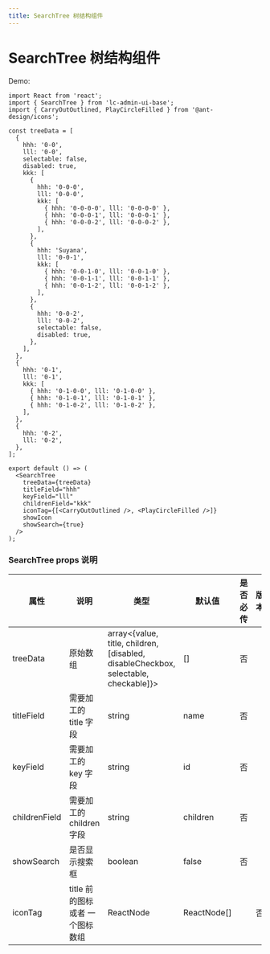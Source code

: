 ```yaml
---
title: SearchTree 树结构组件
---
```


# SearchTree 树结构组件

Demo:

```tsx
import React from 'react';
import { SearchTree } from 'lc-admin-ui-base';
import { CarryOutOutlined, PlayCircleFilled } from '@ant-design/icons';

const treeData = [
  {
    hhh: '0-0',
    lll: '0-0',
    selectable: false,
    disabled: true,
    kkk: [
      {
        hhh: '0-0-0',
        lll: '0-0-0',
        kkk: [
          { hhh: '0-0-0-0', lll: '0-0-0-0' },
          { hhh: '0-0-0-1', lll: '0-0-0-1' },
          { hhh: '0-0-0-2', lll: '0-0-0-2' },
        ],
      },
      {
        hhh: 'Suyana',
        lll: '0-0-1',
        kkk: [
          { hhh: '0-0-1-0', lll: '0-0-1-0' },
          { hhh: '0-0-1-1', lll: '0-0-1-1' },
          { hhh: '0-0-1-2', lll: '0-0-1-2' },
        ],
      },
      {
        hhh: '0-0-2',
        lll: '0-0-2',
        selectable: false,
        disabled: true,
      },
    ],
  },
  {
    hhh: '0-1',
    lll: '0-1',
    kkk: [
      { hhh: '0-1-0-0', lll: '0-1-0-0' },
      { hhh: '0-1-0-1', lll: '0-1-0-1' },
      { hhh: '0-1-0-2', lll: '0-1-0-2' },
    ],
  },
  {
    hhh: '0-2',
    lll: '0-2',
  },
];

export default () => (
  <SearchTree
    treeData={treeData}
    titleField="hhh"
    keyField="lll"
    childrenField="kkk"
    iconTag={[<CarryOutOutlined />, <PlayCircleFilled />]}
    showIcon
    showSearch={true}
  />
);
```

### SearchTree props 说明

| 属性          | 说明                             | 类型                                                                                | 默认值      | 是否必传 | 版本 |
| ------------- | -------------------------------- | ----------------------------------------------------------------------------------- | ----------- | -------- | ---- |
| treeData      | 原始数组                         | array<{value, title, children, [disabled, disableCheckbox, selectable, checkable]}> | []          | 否       |      |
| titleField    | 需要加工的 title 字段            | string                                                                              | name        | 否       |      |
| keyField      | 需要加工的 key 字段              | string                                                                              | id          | 否       |      |
| childrenField | 需要加工的 children 字段         | string                                                                              | children    | 否       |      |
| showSearch    | 是否显示搜索框                   | boolean                                                                             | false       | 否       |      |
| iconTag       | title 前的图标 或者 一个图标数组 | ReactNode                                                                           | ReactNode[] |          | 否   |  |
